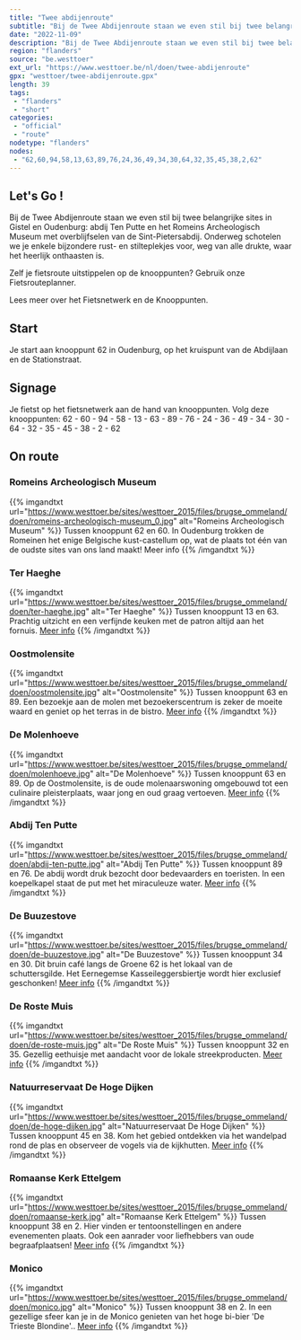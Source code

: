 ```yaml
---
title: "Twee abdijenroute"
subtitle: "Bij de Twee Abdijenroute staan we even stil bij twee belangrijke sites in Gistel en Oudenburg"
date: "2022-11-09"
description: "Bij de Twee Abdijenroute staan we even stil bij twee belangrijke sites in Gistel en Oudenburg"
region: "flanders"
source: "be.westtoer"
ext_url: "https://www.westtoer.be/nl/doen/twee-abdijenroute"
gpx: "westtoer/twee-abdijenroute.gpx"
length: 39
tags:
 - "flanders"
 - "short"
categories:
 - "official"
 - "route"
nodetype: "flanders"
nodes:
 - "62,60,94,58,13,63,89,76,24,36,49,34,30,64,32,35,45,38,2,62"
---
```


## Let's Go ! 

Bij de Twee Abdijenroute staan we even stil bij twee belangrijke sites in Gistel en Oudenburg: abdij Ten Putte en het Romeins Archeologisch Museum met overblijfselen van de Sint-Pietersabdij. Onderweg schotelen we je enkele bijzondere rust- en stilteplekjes voor, weg van alle drukte, waar het heerlijk onthaasten is.

Zelf je fietsroute uitstippelen op de knooppunten? Gebruik onze Fietsrouteplanner.

Lees meer over het Fietsnetwerk en de Knooppunten.

## Start

Je start aan knooppunt 62 in Oudenburg, op het kruispunt van de Abdijlaan en de Stationstraat.

## Signage

Je fietst op het fietsnetwerk aan de hand van knooppunten. Volg deze knooppunten: 62 - 60 - 94 - 58 - 13 - 63 - 89 - 76 - 24 - 36 - 49 - 34 - 30 - 64 - 32 - 35 - 45 - 38 - 2 - 62

## On route

### Romeins Archeologisch Museum

{{% imgandtxt url="https://www.westtoer.be/sites/westtoer_2015/files/brugse_ommeland/doen/romeins-archeologisch-museum_0.jpg" alt="Romeins Archeologisch Museum" %}}
Tussen knooppunt 62 en 60.
In Oudenburg trokken de Romeinen het enige Belgische kust-castellum op, wat de plaats tot één van de oudste sites van ons land maakt!
Meer info
{{% /imgandtxt %}}

### Ter Haeghe

{{% imgandtxt url="https://www.westtoer.be/sites/westtoer_2015/files/brugse_ommeland/doen/ter-haeghe.jpg" alt="Ter Haeghe" %}}
Tussen knooppunt 13 en 63.
Prachtig uitzicht en een verfijnde keuken met de patron altijd aan het fornuis.
[Meer info](https://www.westtoer.be/nl/eten-drinken/ter-haeghe)
{{% /imgandtxt %}}

### Oostmolensite

{{% imgandtxt url="https://www.westtoer.be/sites/westtoer_2015/files/brugse_ommeland/doen/oostmolensite.jpg" alt="Oostmolensite" %}}
Tussen knooppunt 63 en 89.
Een bezoekje aan de molen met bezoekerscentrum is zeker de moeite waard en geniet op het terras in de bistro.
[Meer info](https://www.westtoer.be/nl/doen/oostmolensite-en-bezoekerscentrum)
{{% /imgandtxt %}}

### De Molenhoeve

{{% imgandtxt url="https://www.westtoer.be/sites/westtoer_2015/files/brugse_ommeland/doen/molenhoeve.jpg" alt="De Molenhoeve" %}}
Tussen knooppunt 63 en 89.
Op de Oostmolensite, is de oude molenaarswoning omgebouwd tot een culinaire pleisterplaats, waar jong en oud graag vertoeven.
[Meer info](https://www.westtoer.be/nl/eten-drinken/de-molenhoeve)
{{% /imgandtxt %}}

### Abdij Ten Putte

{{% imgandtxt url="https://www.westtoer.be/sites/westtoer_2015/files/brugse_ommeland/doen/abdij-ten-putte.jpg" alt="Abdij Ten Putte" %}}
Tussen knooppunt 89 en 76.
De abdij wordt druk bezocht door bedevaarders en toeristen. In een koepelkapel staat de put met het miraculeuze water.
[Meer info](https://www.westtoer.be/nl/doen/abdij-ten-putte)
{{% /imgandtxt %}}

### De Buuzestove

{{% imgandtxt url="https://www.westtoer.be/sites/westtoer_2015/files/brugse_ommeland/doen/de-buuzestove.jpg" alt="De Buuzestove" %}}
Tussen knooppunt 34 en 30.
Dit bruin café langs de Groene 62 is het lokaal van de schuttersgilde. Het Eernegemse Kasseileggersbiertje wordt hier exclusief geschonken!
[Meer info](https://www.westtoer.be/nl/eten-drinken/de-buuzestove)
{{% /imgandtxt %}}

### De Roste Muis

{{% imgandtxt url="https://www.westtoer.be/sites/westtoer_2015/files/brugse_ommeland/doen/de-roste-muis.jpg" alt="De Roste Muis" %}}
Tussen knooppunt 32 en 35.
Gezellig eethuisje met aandacht voor de lokale streekproducten.
[Meer info](https://www.tripadvisor.be/Restaurant_Review-g910617-d7693386-Reviews-Eethuis_De_Roste_Muis-Ichtegem_West_Flanders_Province.html)
{{% /imgandtxt %}}

### Natuurreservaat De Hoge Dijken

{{% imgandtxt url="https://www.westtoer.be/sites/westtoer_2015/files/brugse_ommeland/doen/de-hoge-dijken.jpg" alt="Natuurreservaat De Hoge Dijken" %}}
Tussen knooppunt 45 en 38.
Kom het gebied ontdekken via het wandelpad rond de plas en observeer de vogels via de kijkhutten.
[Meer info](https://www.westtoer.be/nl/doen/natuurreservaat-de-hoge-dijken)
{{% /imgandtxt %}}

### Romaanse Kerk Ettelgem

{{% imgandtxt url="https://www.westtoer.be/sites/westtoer_2015/files/brugse_ommeland/doen/romaanse-kerk.jpg" alt="Romaanse Kerk Ettelgem" %}}
Tussen knooppunt 38 en 2.
Hier vinden er tentoonstellingen en andere evenementen plaats. Ook een aanrader voor liefhebbers van oude begraafplaatsen!
[Meer info](https://www.westtoer.be/nl/doen/romaanse-kerk-ettelgem)
{{% /imgandtxt %}}

### Monico

{{% imgandtxt url="https://www.westtoer.be/sites/westtoer_2015/files/brugse_ommeland/doen/monico.jpg" alt="Monico" %}}
Tussen knooppunt 38 en 2.
In een gezellige sfeer kan je in de Monico genieten van het hoge bi-bier 'De Trieste Blondine'..
[Meer info](https://www.westtoer.be/nl/eten-drinken/monico)
{{% /imgandtxt %}}


